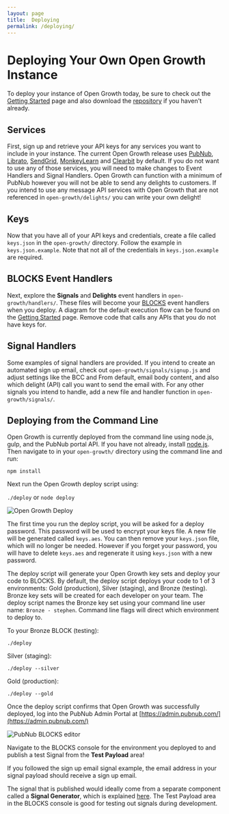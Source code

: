 ```yaml
---
layout: page
title:  Deploying
permalink: /deploying/
---
```


# Deploying Your Own Open Growth Instance

To deploy your instance of Open Growth today, be sure to check out the [Getting Started](/getting-started/) page and also download the [repository](https://github.com/pubnub/open-growth) if you haven't already.

## Services

First, sign up and retrieve your API keys for any services you want to include in your instance. The current Open Growth release uses [PubNub](https://www.pubnub.com/), [Librato](https://www.librato.com/), [SendGrid](https://sendgrid.com/), [MonkeyLearn](https://monkeylearn.com/) and [Clearbit](https://clearbit.com/) by default. If you do not want to use any of those services, you will need to make changes to Event Handlers and Signal Handlers. Open Growth can function with a minimum of PubNub however you will not be able to send any delights to customers. If you intend to use any message API services with Open Growth that are not referenced in `open-growth/delights/` you can write your own delight!

## Keys

Now that you have all of your API keys and credentials, create a file called `keys.json` in the `open-growth/` directory. Follow the example in `keys.json.example`. Note that not all of the credentials in `keys.json.example` are required.

## BLOCKS Event Handlers

Next, explore the **Signals** and **Delights** event handlers in `open-growth/handlers/`. These files will become your [BLOCKS](https://www.pubnub.com/products/blocks/) event handlers when you deploy. A diagram for the default execution flow can be found on the [Getting Started](/getting-started/) page. Remove code that calls any APIs that you do not have keys for.

## Signal Handlers

Some examples of signal handlers are provided. If you intend to create an automated sign up email, check out `open-growth/signals/signup.js` and adjust settings like the BCC and From default, email body content, and also which delight (API) call you want to send the email with. For any other signals you intend to handle, add a new file and handler function in `open-growth/signals/`.

## Deploying from the Command Line

Open Growth is currently deployed from the command line using node.js, gulp, and the PubNub portal API. If you have not already, install [node.js](https://nodejs.org/). Then navigate to in your `open-growth/` directory using the command line and run:

`npm install`

Next run the Open Growth deploy script using:

`./deploy` or `node deploy`

![Open Growth Deploy](http://i.imgur.com/c4dvjQp.png)

The first time you run the deploy script, you will be asked for a deploy password. This password will be used to encrypt your keys file. A new file will be generated called `keys.aes`. You can then remove your `keys.json` file, which will no longer be needed. However if you forget your password, you will have to delete `keys.aes` and regenerate it using `keys.json` with a new password.

The deploy script will generate your Open Growth key sets and deploy your code to BLOCKS. By default, the deploy script deploys your code to 1 of 3 environments: Gold (production), Silver (staging), and Bronze (testing). Bronze key sets will be created for each developer on your team. The deploy script names the Bronze key set using your command line user name: `Bronze - stephen`. Command line flags will direct which environment to deploy to.

To your Bronze BLOCK (testing):

`./deploy`

Silver (staging):

`./deploy --silver`

Gold (production):

`./deploy --gold`

Once the deploy script confirms that Open Growth was successfully deployed, log into the PubNub Admin Portal at [https://admin.pubnub.com/](https://admin.pubnub.com/)

![PubNub BLOCKS editor](http://i.imgur.com/9Hvoz23.png)

Navigate to the BLOCKS console for the environment you deployed to and publish a test Signal from the **Test Payload** area!

If you followed the sign up email signal example, the email address in your signal payload should receive a sign up email.

The signal that is published would ideally come from a separate component called a **Signal Generator**, which is explained [here](https://github.com/pubnub/open-growth/tree/master/generators). The Test Payload area in the BLOCKS console is good for testing out signals during development.
